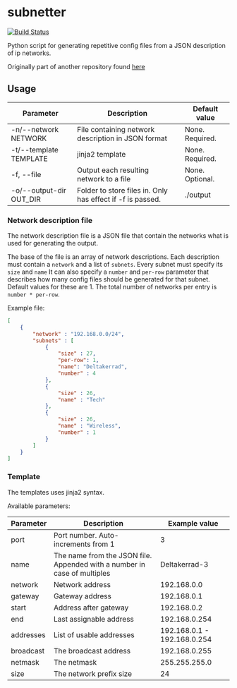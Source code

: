 # subnetter
[![Build Status](https://drone.64bit.no/api/badges/haavardlian/subnetter/status.svg)](https://drone.64bit.no/haavardlian/subnetter)

Python script for generating repetitive config files from a JSON description of ip networks.

Originally part of another repository found [here](https://github.com/kradalby/suberduber)

## Usage

| Parameter | Description | Default value |
| --------- | ----------- | ------------- |
| -n/--network  NETWORK | File containing network description in JSON format |  None. Required. |
| -t/--template TEMPLATE | jinja2 template | None. Required. |
| -f, --file | Output each resulting network to a file | None. Optional. |
| -o/--output-dir OUT_DIR | Folder to store files in. Only has effect if -f is passed. | ./output |

### Network description file

The network description file is a JSON file that contain the networks what is used for generating the output.

The base of the file is an array of network descriptions.
Each description must contain a ```network``` and a list of ```subnets```.
Every subnet must specify its ```size``` and ```name```
It can also specify a ```number``` and ```per-row``` parameter that describes how many config files should be generated for that subnet.
Default values for these are 1. The total number of networks per entry is ```number * per-row```.

Example file:
```json
[
    {
        "network" : "192.168.0.0/24",
        "subnets" : [
            {
                "size" : 27,
                "per-row": 1,
                "name": "Deltakerrad",
                "number" : 4
            },
            {
                "size" : 26,
                "name" : "Tech"
            },
            {
                "size" : 26,
                "name" : "Wireless",
                "number" : 1
            }
        ]
    }
]
```

### Template

The templates uses jinja2 syntax.

Available parameters:

| Parameter | Description | Example value |
| --------- | ----------- | ------------- |
| port | Port number. Auto-increments from 1 | 3 |
| name | The name from the JSON file. Appended with a number in case of multiples | Deltakerrad-3 |
| network | Network address | 192.168.0.0 |
| gateway | Gateway address | 192.168.0.1 |
| start | Address after gateway | 192.168.0.2 |
| end | Last assignable address | 192.168.0.254 |
| addresses | List of usable addresses | 192.168.0.1 - 192.168.0.254 |
| broadcast | The broadcast address | 192.168.0.255 |
| netmask | The netmask | 255.255.255.0 |
| size | The network prefix size | 24 |
